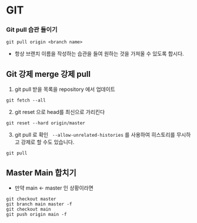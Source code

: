 # GIT

### Git pull 습관 들이기
```
git pull origin <branch name> 
```
- 항상 브랜치 이름을 작성하는 습관을 들여 원하는 것을 가져올 수 있도록 합시다.


## Git 강제 merge 강제 pull

1. git pull 받을 목록을 repository 에서 업데이트
```
git fetch --all
```
2. git reset 으로 head를 최신으로 가리킨다
```
git reset --hard origin/master
```

3. git pull 로 확인
` --allow-unrelated-histories` 를 사용하여 히스토리를 무시하고 강제로 할 수도 있습니다.
```
git pull
```

## Master Main 합치기
- 만약 main <- master 인 상황이라면
```
git checkout master  
git branch main master -f   
git checkout main   
git push origin main -f
```
